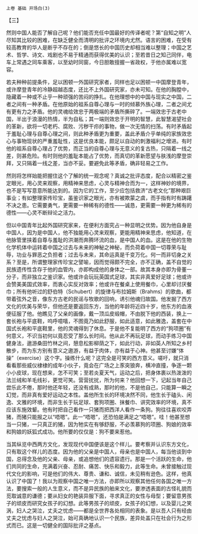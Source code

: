     上卷 基础 开场白(3) 

   【三】

   然则中国人能否了解自己呢？他们能否充任中国最好的传译者呢？第“自知之明”人尽知其比较的困难，在缺乏健全而清明的批评之环境内尤然。语言的困难，在受有较高教育的华人是断乎不存在的；倒是悠长的中国历史却相当难以整理；中国之艺术、哲学、诗文、戏剧也不易于精通而获得优美的认识；至若昔日之知己同伴，电车上常遇之同车乘客，以至幼时同窗，今日胆敢擅握一省政权，于他亦属难以宽容。

   若夫种种前提条件，足以困顿一外国研究家者，同样也足以困顿一中国摩登青年，或许摩登青年的冷静超越态度，还比不上外国研究家，亦未可知。在他的胸膛中，隐藏着一种或不止乎一种顽强的苦闷的挣扎。在他理想中的中国与现实之中国，二者之间有一种矛盾。在他原始的祖系自尊心理与一时的倾慕外族心理，二者之间尤有更有力之矛盾。他的灵魂给效忠于两极端的矛盾所撕碎了。一端效忠于古老中国，半出于浪漫的热情，半为自私；其一端则效忠于开明的智慧，此智慧渴望社会的革新，欲将一切老朽、腐败、污秽干疖的事物，做一次无情的扫荡。有时矛盾起于羞耻心理与自尊心理之间，则此种矛盾更为重要，盖此矛盾介乎单纯的家族效忠心与事物现状的严重羞耻性，这是优良本能，颇足以自动的刺激福利之增进。有时他的祖系自尊心理占了优势，而正当的自尊心理与无意义的复古热，只隔着一线之差，则甚危险。有时则他的羞耻本能占了优势，而真切的革新愿望与肤浅的摩登崇拜，又只隔着一线之差，当亦不妥。要避免此等矛盾，确非轻易之工作。

   然则将怎样始能把握住这个了解的统一观念呢？真诚之批评态度，配合以精密之鉴定眼光，用心灵来观察，用精神来思虑，心灵与精神合而为一，这样神妙的境界，也不是写写意意所能达到的。因为它的工作，至少应包括救济“古老文化”那种艰巨事业；有如整理家传珍宝，虽鉴识家之眼光，亦有被欺蒙之虞，而手指有时有踌躇不决之患。它需要勇气，更需要一种稀有的德性——诚恳，更需要一种更为稀有的德性——心灵不断辩论之活力。

   但以中国青年比起外国研究家来，在便利方面究占一种显明之优势。因为他自身是中国人，因为是中国人，他不独能用心灵来观察，更能用精神来思虑，他知道，在他脉管里挟着自尊与羞耻的洪潮而奔腾环流的血，是中国人的血。这是在他的生物化学机体中运转着中国之过去与未来的神秘之神秘，而负荷着中国一切尊荣与耻辱，功业与罪恶之负担者；过去与未来，其命运真是千变万化。何一而非切身之关系？至是，所谓整理家传珍宝之譬喻，因而觉得颇不完全，亦不正确，盖不自觉的民族遗传性含存于他的血管内，亦即构成他的身体之一部。故其本身亦即为骨董一分子，而非独立之鉴识家。他或许会玩玩英国式足球，其实非真爱好足球；他或许会赞美美国式效率，而衷心实反对效率；他或许在餐桌上使用餐巾，心里却讨厌餐巾；所有他听过的舒伯特（Schubert）的旋律与布拉姆斯（Brahms）的歌曲，都带着弦外之音，像东方古老的民谣与牧歌的回响，诱引他魂归故国。他发掘了西方文化的优美与荣华，但他还是要返回东方，当他的年龄将近四十岁，他东方的血液便征服了他。他瞧见了父亲的画像，戴一顶瓜皮缎帽，不由脱下他的西装，换上一套长袍与平底鞋，呜呼噫嘻，不图竟乃如此舒服，如此适意，如此雅逸，盖套在中国式长袍和平底鞋里，他的灵魂得到了休息。于是他不复能明了西方的“狗项圈”有何意义，不识当初何以竟忍受了那么长时间。他从此不再玩足球，而动手练习中国健身法，遨游桑田竹林之间，憩息松影柳荫之下，如此行动，非如英人所知之乡村散步，而为东方别有意义之遨游，有益于肉体，亦有益于心神。他甚至讨嫌“体操”（exercise）这个字。操练什么呢？这完全是可笑的西方意义。嗟吁，就只消看看那些威仪棣棣的成年小伙子，竟会在广场之上豕突狼奔，横冲直撞，争逐一颗小小皮球，现在想来，怎不可笑；至若炎夏天气，运动之后，把身体裹以热泼泼的法兰绒和羊毛线衫，更觉可笑。营营扰扰，所为何来？他回想一下，记起当年自己尝乐此不倦，那时他还年轻，还没有成熟，那时的他，不是他自己，只能算一瞬之幻觉，而非真有爱好运动之本性。盖他所生长的环境决然不同，他生长于磕头、闲逸、文雅的环境，而非生长于玩足球、套狗项圈、抹餐巾、讲究效率的环境，真不应该东施效颦。他有时把自己看作一只猪而把西洋人看作一条狗。狗往往喜欢咬弄猪，而猪只能报之以“唔嗯”。此一“唔嗯”，还恐怕是满足之“唔嗯”。哇！他甚至想当一只猪，一只真正的猪，因为牠实在有够舒服，不必羡慕狗的项圈、狗娘的效率和狗娘的妖狐式成功。他所要的仅仅是：狗不要来惹他。

   当其纵览中西两方文化，发现现代中国便该是这个样儿。要考察并认识东方文化，只有取这个样儿的态度。因为他的父亲是中国人，母亲也是中国人，每当他谈到中国，总得念及他的父亲、母亲，或追想他们的遗容遗行。那是一个活跃的生命，他们共同的生命，充满着兴奋、忍耐、痛苦、快乐和毅力，此等生命。未曾接触过现代文化的影响，可是他们的伟大、尊贵、谦和、诚信，未见稍有逊色。这样，他真认识了中国了！我以为观察中国之唯一方法，亦即所以观察其他任何各国之唯一方法，要搜索一般的人生意义，而不是异民族的舶来文化，要渗透表面的古怪礼貌而觅取诚意的谦德；要从妇女的艳装异服下面，寻求真正的女性与母型；要留意男孩子的顽皮而研究女孩子的幻想。此等男孩子的顽皮，女孩子的幻想，以及婴儿之笑涡，妇人之哭泣，丈夫之忧虑——都是全世界各处相同的表象。是以吾人只有经由丈夫之忧虑与妇人之哭泣，始可真确地认识一个民族，差异处盖只在社会行为之形式而已。这是一切健全的国际批评之基点。

